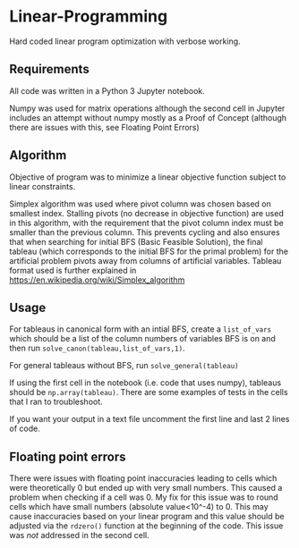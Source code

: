 # Linear-Programming
Hard coded linear program optimization with verbose working. 

## Requirements
All code was written in a Python 3 Jupyter notebook.

Numpy was used for matrix operations although the second cell in Jupyter includes an attempt without numpy mostly as a Proof of Concept (although there are issues with this, see Floating Point Errors)

## Algorithm
Objective of program was to minimize a linear objective function subject to linear constraints.

Simplex algorithm was used where pivot column was chosen based on smallest index. Stalling pivots (no decrease in objective function) are used in this algorithm, with the requirement that the pivot column index must be smaller than the previous column. This prevents cycling and also ensures that when searching for initial BFS (Basic Feasible Solution), the final tableau (which corresponds to the initial BFS for the primal problem) for the artificial problem pivots away from columns of artificial variables. Tableau format used is further explained in https://en.wikipedia.org/wiki/Simplex_algorithm

## Usage
For tableaus in canonical form with an intial BFS, create a `list_of_vars` which should be a list of the column numbers of variables BFS is on and then run `solve_canon(tableau,list_of_vars,1)`.

For general tableaus without BFS, run `solve_general(tableau)`

If using the first cell in the notebook (i.e. code that uses numpy), tableaus should be `np.array(tableau)`. There are some examples of tests in the cells that I ran to troubleshoot. 

If you want your output in a text file uncomment the first line and last 2 lines of code.

## Floating point errors
There were issues with floating point inaccuracies leading to cells which were theoretically 0 but ended up with very small numbers. This caused a problem when checking if a cell was 0. My fix for this issue was to round cells which have small numbers (absolute value<10^-4) to 0. This may cause inaccuracies based on your linear program and this value should be adjusted via the `rdzero()` function at the beginning of the code. This issue was *not* addressed in the second cell.

